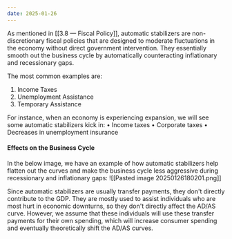 ```yaml
---
date: 2025-01-26
---
```

As mentioned in [[3.8 — Fiscal Policy]], automatic stabilizers are non-discretionary fiscal policies that are designed to moderate fluctuations in the economy without direct government intervention. They essentially smooth out the business cycle by automatically counteracting inflationary and recessionary gaps. 

The most common examples are:
1. Income Taxes
2. Unemployment Assistance
3. Temporary Assistance

For instance, when an economy is experiencing expansion, we will see some automatic stabilizers kick in:
• Income taxes
• Corporate taxes
• Decreases in unemployment insurance
#### Effects on the Business Cycle
In the below image, we have an example of how automatic stabilizers help flatten out the curves and make the business cycle less aggressive during recessionary and inflationary gaps:
![[Pasted image 20250126180201.png]]

Since automatic stabilizers are usually transfer payments, they don't directly contribute to the GDP. They are mostly used to assist individuals who are most hurt in economic downturns, so they don't directly affect the AD/AS curve. However, we assume that these individuals will use these transfer payments for their own spending, which will increase consumer spending and eventually theoretically shift the AD/AS curves. 